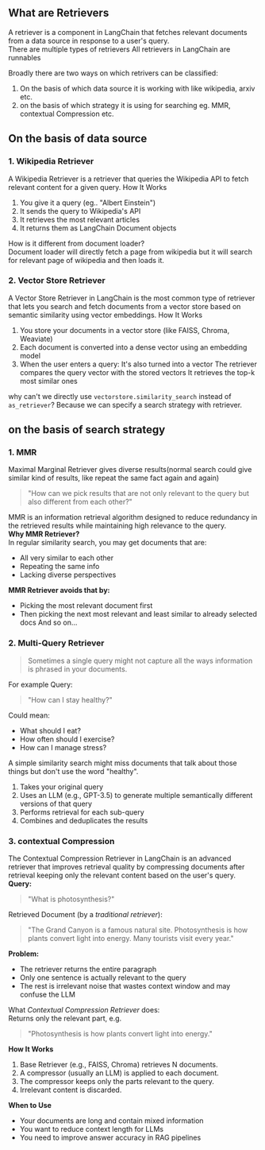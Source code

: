 ## What are Retrievers
A retriever is a component in LangChain that fetches relevant documents from a data source in response to a user's query.  
There are multiple types of retrievers
All retrievers in LangChain are runnables
 
Broadly there are two ways on which retrivers can be classified:
1. On the basis of which data source it is working with
like wikipedia, arxiv etc.
2. on the basis of which strategy it is using for searching
eg. MMR, contextual Compression etc.

## On the basis of data source
### 1. Wikipedia Retriever
A Wikipedia Retriever is a retriever that queries the Wikipedia API to fetch relevant content for a given query.
How It Works
1. You give it a query (eg.. "Albert Einstein")
2. It sends the query to Wikipedia's API
3. It retrieves the most relevant articles
4. It returns them as LangChain Document objects

How is it different from document loader?  
Document loader will directly fetch a page from wikipedia but it will search for relevant page of wikipedia and then loads it.

### 2. Vector Store Retriever
A Vector Store Retriever in LangChain is the most common type of retriever that lets you search and fetch documents from a vector store based on semantic similarity using vector embeddings.
How It Works
1. You store your documents in a vector store (like FAISS, Chroma, Weaviate)
2. Each document is converted into a dense vector using an embedding model
3. When the user enters a query:
It's also turned into a vector
The retriever compares the query vector with the stored vectors
It retrieves the top-k most similar ones

why can't we directly use `vectorstore.similarity_search` instead of `as_retriever`?
Because we can specify a search strategy with retriever. 

## on the basis of search strategy
### 1. MMR
Maximal Marginal Retriever gives diverse results(normal search could give similar kind of results, like repeat the same fact again and again)
> "How can we pick results that are not only relevant to the query but also different from each other?"   

MMR is an information retrieval algorithm designed to reduce redundancy in the retrieved results while maintaining high relevance to the query.  
**Why MMR Retriever?**  
In regular similarity search, you may get documents that are:
* All very similar to each other
* Repeating the same info
* Lacking diverse perspectives  

**MMR Retriever avoids that by:**
* Picking the most relevant document first
* Then picking the next most relevant and least similar to already selected docs
And so on...

### 2. Multi-Query Retriever 
> Sometimes a single query might not capture all the ways information is phrased in your documents.  

For example Query:  
> "How can I stay healthy?"   

Could mean:  
- What should I eat?  
- How often should I exercise?  
- How can I manage stress?  

A simple similarity search might miss documents that talk about those things but don't use the word "healthy".

1. Takes your original query
2. Uses an LLM (e.g., GPT-3.5) to generate multiple semantically different versions of that query
3. Performs retrieval for each sub-query
4. Combines and deduplicates the results

### 3. contextual Compression 
The Contextual Compression Retriever in LangChain is an advanced retriever that improves retrieval quality by compressing documents after retrieval keeping only the relevant content based on the user's query.  
**Query:**
> "What is photosynthesis?"

Retrieved Document (by a *traditional retriever*):
> "The Grand Canyon is a famous natural site.
Photosynthesis is how plants convert light into energy.
Many tourists visit every year."

**Problem:**  
- The retriever returns the entire paragraph
- Only one sentence is actually relevant to the query
- The rest is irrelevant noise that wastes context window and may confuse the LLM

What *Contextual Compression Retriever* does:  
Returns only the relevant part, e.g.  
> "Photosynthesis is how plants convert light into energy."

**How It Works**
1. Base Retriever (e.g., FAISS, Chroma) retrieves N documents.
2. A compressor (usually an LLM) is applied to each document.
3. The compressor keeps only the parts relevant to the query.
4. Irrelevant content is discarded.

**When to Use**
- Your documents are long and contain mixed information
- You want to reduce context length for LLMs
- You need to improve answer accuracy in RAG pipelines